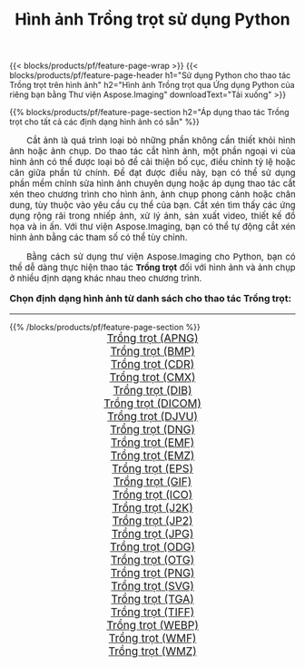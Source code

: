 ﻿---
title: Hình ảnh Trồng trọt sử dụng Python 
weight: 3920
url: /vi/python-net/crop/ 
lang: vi
langdirlevel: 2
locales: zh-hans,ja,it,ru,de,es,fr,nl,id,lt,pl,pt,vi,tr,ko,zh-hant,ar,hi,th,sv,cs,uk,he
description: Áp dụng thư viện Aspose.Imaging cho hình ảnh và ảnh Trồng trọt bằng ứng dụng Python và API máy chủ của riêng bạn.
---

{{< blocks/products/pf/feature-page-wrap >}}
{{< blocks/products/pf/feature-page-header h1="Sử dụng Python cho thao tác Trồng trọt trên hình ảnh" h2="Hình ảnh Trồng trọt qua Ứng dụng Python của riêng bạn bằng Thư viện Aspose.Imaging" downloadText="Tải xuống" >}}


{{% blocks/products/pf/feature-page-section  h2="Áp dụng thao tác Trồng trọt cho tất cả các định dạng hình ảnh có sẵn" %}}
<p align="justify" style="text-indent:2em;font-size:15px;">
Cắt ảnh là quá trình loại bỏ những phần không cần thiết khỏi hình ảnh hoặc ảnh chụp. Do thao tác cắt hình ảnh, một phần ngoại vi của hình ảnh có thể được loại bỏ để cải thiện bố cục, điều chỉnh tỷ lệ hoặc căn giữa phần tử chính. Để đạt được điều này, bạn có thể sử dụng phần mềm chỉnh sửa hình ảnh chuyên dụng hoặc áp dụng thao tác cắt xén theo chương trình cho hình ảnh, ảnh chụp phong cảnh hoặc chân dung, tùy thuộc vào yêu cầu cụ thể của bạn. Cắt xén tìm thấy các ứng dụng rộng rãi trong nhiếp ảnh, xử lý ảnh, sản xuất video, thiết kế đồ họa và in ấn. Với thư viện Aspose.Imaging, bạn có thể tự động cắt xén hình ảnh bằng các tham số có thể tùy chỉnh.
</p>
<p align="justify" style="text-indent:2em;font-size:15px;">
Bằng cách sử dụng thư viện Aspose.Imaging cho Python, bạn có thể dễ dàng thực hiện thao tác <b>Trồng trọt</b> đối với hình ảnh và ảnh chụp ở nhiều định dạng khác nhau theo chương trình.
</p>
<h3 style="margin-top:16px;">
Chọn định dạng hình ảnh từ danh sách cho thao tác Trồng trọt:
</h3>
<hr/>
{{% /blocks/products/pf/feature-page-section %}}
<div class="container-fluid productfamilypage bg-gray">
    <div class="convertypes bg-gray agp-content section">
        <div class="container">
		<div class="row other-converters" style="gap: 10px;font-size: 19px;text-align:center;">
		    <div class='col-md-3 other-converter remove-lp remove-rp'><a href="/imaging/vi/python-net/crop/apng/" style="padding:15px;">Trồng trọt (APNG)</a></div><div class='col-md-3 other-converter remove-lp remove-rp'><a href="/imaging/vi/python-net/crop/bmp/" style="padding:15px;">Trồng trọt (BMP)</a></div><div class='col-md-3 other-converter remove-lp remove-rp'><a href="/imaging/vi/python-net/crop/cdr/" style="padding:15px;">Trồng trọt (CDR)</a></div><div class='col-md-3 other-converter remove-lp remove-rp'><a href="/imaging/vi/python-net/crop/cmx/" style="padding:15px;">Trồng trọt (CMX)</a></div><div class='col-md-3 other-converter remove-lp remove-rp'><a href="/imaging/vi/python-net/crop/dib/" style="padding:15px;">Trồng trọt (DIB)</a></div><div class='col-md-3 other-converter remove-lp remove-rp'><a href="/imaging/vi/python-net/crop/dicom/" style="padding:15px;">Trồng trọt (DICOM)</a></div><div class='col-md-3 other-converter remove-lp remove-rp'><a href="/imaging/vi/python-net/crop/djvu/" style="padding:15px;">Trồng trọt (DJVU)</a></div><div class='col-md-3 other-converter remove-lp remove-rp'><a href="/imaging/vi/python-net/crop/dng/" style="padding:15px;">Trồng trọt (DNG)</a></div><div class='col-md-3 other-converter remove-lp remove-rp'><a href="/imaging/vi/python-net/crop/emf/" style="padding:15px;">Trồng trọt (EMF)</a></div><div class='col-md-3 other-converter remove-lp remove-rp'><a href="/imaging/vi/python-net/crop/emz/" style="padding:15px;">Trồng trọt (EMZ)</a></div><div class='col-md-3 other-converter remove-lp remove-rp'><a href="/imaging/vi/python-net/crop/eps/" style="padding:15px;">Trồng trọt (EPS)</a></div><div class='col-md-3 other-converter remove-lp remove-rp'><a href="/imaging/vi/python-net/crop/gif/" style="padding:15px;">Trồng trọt (GIF)</a></div><div class='col-md-3 other-converter remove-lp remove-rp'><a href="/imaging/vi/python-net/crop/ico/" style="padding:15px;">Trồng trọt (ICO)</a></div><div class='col-md-3 other-converter remove-lp remove-rp'><a href="/imaging/vi/python-net/crop/j2k/" style="padding:15px;">Trồng trọt (J2K)</a></div><div class='col-md-3 other-converter remove-lp remove-rp'><a href="/imaging/vi/python-net/crop/jp2/" style="padding:15px;">Trồng trọt (JP2)</a></div><div class='col-md-3 other-converter remove-lp remove-rp'><a href="/imaging/vi/python-net/crop/jpg/" style="padding:15px;">Trồng trọt (JPG)</a></div><div class='col-md-3 other-converter remove-lp remove-rp'><a href="/imaging/vi/python-net/crop/odg/" style="padding:15px;">Trồng trọt (ODG)</a></div><div class='col-md-3 other-converter remove-lp remove-rp'><a href="/imaging/vi/python-net/crop/otg/" style="padding:15px;">Trồng trọt (OTG)</a></div><div class='col-md-3 other-converter remove-lp remove-rp'><a href="/imaging/vi/python-net/crop/png/" style="padding:15px;">Trồng trọt (PNG)</a></div><div class='col-md-3 other-converter remove-lp remove-rp'><a href="/imaging/vi/python-net/crop/svg/" style="padding:15px;">Trồng trọt (SVG)</a></div><div class='col-md-3 other-converter remove-lp remove-rp'><a href="/imaging/vi/python-net/crop/tga/" style="padding:15px;">Trồng trọt (TGA)</a></div><div class='col-md-3 other-converter remove-lp remove-rp'><a href="/imaging/vi/python-net/crop/tiff/" style="padding:15px;">Trồng trọt (TIFF)</a></div><div class='col-md-3 other-converter remove-lp remove-rp'><a href="/imaging/vi/python-net/crop/webp/" style="padding:15px;">Trồng trọt (WEBP)</a></div><div class='col-md-3 other-converter remove-lp remove-rp'><a href="/imaging/vi/python-net/crop/wmf/" style="padding:15px;">Trồng trọt (WMF)</a></div><div class='col-md-3 other-converter remove-lp remove-rp'><a href="/imaging/vi/python-net/crop/wmz/" style="padding:15px;">Trồng trọt (WMZ)</a></div>
                </div>
        </div>
    </div>
</div>
<br/>
